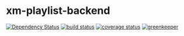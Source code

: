 # xm-playlist-backend

[![Dependency Status][david-img]][david-url]
[![build status][travis-img]][travis-url]
[![coverage status][coverage-img]][coverage-url]
[![greenkeeper][greenkeeper-image]][greenkeeper-url]

[david-img]: https://img.shields.io/david/scttcper/xm-playlist-backend.svg
[david-url]: https://david-dm.org/scttcper/xm-playlist-backend
[travis-img]: https://img.shields.io/travis/scttcper/xm-playlist-backend.svg
[travis-url]: https://travis-ci.org/scttcper/xm-playlist-backend
[coverage-img]: https://codecov.io/gh/scttcper/xm-playlist-backend/branch/master/graph/badge.svg
[coverage-url]: https://codecov.io/gh/scttcper/xm-playlist-backend
[greenkeeper-image]: https://badges.greenkeeper.io/scttcper/xm-playlist-backend.svg
[greenkeeper-url]: https://greenkeeper.io/ 
